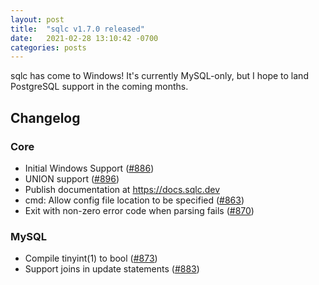 ```yaml
---
layout: post
title:  "sqlc v1.7.0 released"
date:   2021-02-28 13:10:42 -0700
categories: posts
---
```


sqlc has come to Windows! It's currently MySQL-only, but I hope to land
PostgreSQL support in the coming months.

## Changelog

### Core
* Initial Windows Support ([#886](https://github.com/kyleconroy/sqlc/pull/886))
* UNION support ([#896](https://github.com/kyleconroy/sqlc/pull/896))
* Publish documentation at https://docs.sqlc.dev
* cmd: Allow config file location to be specified ([#863](https://github.com/kyleconroy/sqlc/pull/863))
* Exit with non-zero error code when parsing fails ([#870](https://github.com/kyleconroy/sqlc/pull/870))

### MySQL
* Compile tinyint(1) to bool ([#873](https://github.com/kyleconroy/sqlc/pull/873))
* Support joins in update statements ([#883](https://github.com/kyleconroy/sqlc/pull/883))
